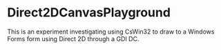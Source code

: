 # Direct2DCanvasPlayground

This is an experiment investigating using CsWin32 to draw to a Windows Forms form using Direct 2D through a GDI DC.
